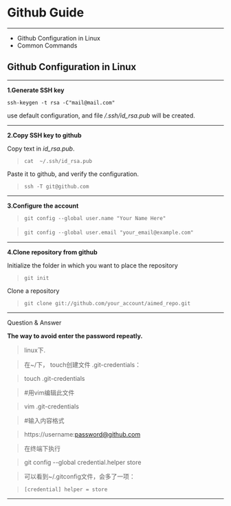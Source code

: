 # Github Guide
---
* Github Configuration in Linux
* Common Commands

## Github Configuration in Linux
---
**1.Generate SSH key**

`ssh-keygen -t rsa -C"mail@mail.com"`

use default configuration, and file */.ssh/id_rsa.pub* will be created. 

---
**2.Copy SSH key to github**

Copy text in *id_rsa.pub*.

> `cat  ~/.ssh/id_rsa.pub`

Paste it to github, and verify the configuration.

> `ssh -T git@github.com`


---
**3.Configure the account**

> `git config --global user.name "Your Name Here"`

> `git config --global user.email "your_email@example.com"`　

---
**4.Clone repository from github**

Initialize the folder in which you want to place the repository

> `git init`

Clone a repository

> `git clone git://github.com/your_account/aimed_repo.git`

---
Question & Answer

**The way to avoid enter the password repeatly.**
> linux下.

> 在~/下， touch创建文件 .git-credentials：

> touch .git-credentials
 
> \#用vim编辑此文件

> vim .git-credentials
 
> \#输入内容格式

> https://username:password@github.com

> 在终端下执行

> git config --global credential.helper store

> 可以看到~/.gitconfig文件，会多了一项：

> `[credential]
  helper = store`

---

